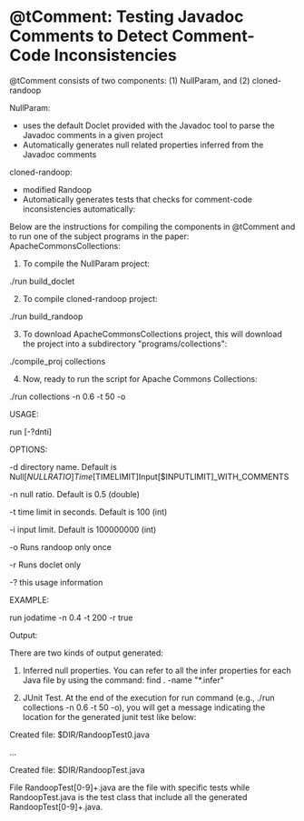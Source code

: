 # @tComment: Testing Javadoc Comments to Detect Comment-Code Inconsistencies
@tComment consists of two components: (1) NullParam, and (2) cloned-randoop

NullParam:
- uses the default Doclet provided with the Javadoc tool to parse the Javadoc comments in a given project
- Automatically generates null related properties inferred from the Javadoc comments

cloned-randoop:
- modified Randoop
- Automatically generates tests that checks for comment-code inconsistencies automatically:


Below are the instructions for compiling the components in @tComment and to run one of the subject programs in the paper: ApacheCommonsCollections:
1. To compile the NullParam project:

./run build_doclet

2. To compile cloned-randoop project:

./run build_randoop 

3. To download ApacheCommonsCollections project, this will download the project into a subdirectory "programs/collections":

./compile_proj collections

4. Now, ready to run the script for Apache Commons Collections:

./run collections -n 0.6 -t 50 -o

USAGE: 

  run [-?dnti]

OPTIONS:

  -d  directory name. Default is Null[$NULLRATIO]Time[$TIMELIMIT]Input[$INPUTLIMIT]_WITH_COMMENTS

  -n  null ratio. Default is 0.5 (double)

  -t  time limit in seconds. Default is 100 (int)

  -i  input limit. Default is 100000000 (int)

  -o  Runs randoop only once

  -r  Runs doclet only

  -?  this usage information

EXAMPLE:

  run jodatime -n 0.4 -t 200 -r true


Output:

There are two kinds of output generated:

1. Inferred null properties. You can refer to all the infer properties for each Java file by using the command: find . -name "*.infer"

2. JUnit Test. At the end of the execution for run command (e.g., ./run collections -n 0.6 -t 50 -o), you will get a message indicating the location for the generated junit test like below:

Created file: $DIR/RandoopTest0.java

...

Created file: $DIR/RandoopTest.java

File RandoopTest[0-9]+.java are the file with specific tests while RandoopTest.java is the test class that include all the generated RandoopTest[0-9]+.java.
